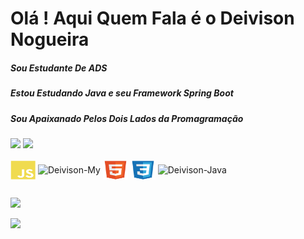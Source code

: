 <h1> Olá ! Aqui Quem Fala  é o Deivison Nogueira </h1>

<div>  
  <h5> Sou Estudante De ADS </h5>
  <h5> Estou Estudando Java e seu Framework Spring Boot </h5>
  <h5>  Sou Apaixanado Pelos Dois Lados da Promagramação  </h5>
</div>
       



<div>
   <img height="180em" src="https://github-readme-stats.vercel.app/api?username=Deivisonnogueira01&show_icons=true&theme=dark&include_all_commits=true&count_private=true"/>
  <img height="180em" src="https://github-readme-stats.vercel.app/api/top-langs/?username=Deivisonnogueira01&layout=compact&langs_count=7&theme=dark"/>
</div>
  
  <div style="display: inline_block"><br>
  <img align="center" alt="Deivison-Js" height="30" width="40" src="https://raw.githubusercontent.com/devicons/devicon/master/icons/javascript/javascript-plain.svg">
  
  <img align="center" alt="Deivison-My" height="30" width="40" src="https://cdn.jsdelivr.net/gh/devicons/devicon@v2.12.0/devicon.min.css">
  
  <img align="center" alt="Deivison-HTML" height="30" width="40" src="https://raw.githubusercontent.com/devicons/devicon/master/icons/html5/html5-original.svg">
  
  <img align="center" alt="Deivison-CSS" height="30" width="40" src="https://raw.githubusercontent.com/devicons/devicon/master/icons/css3/css3-original.svg">
  
  <img align="center" alt="Deivison-Java" height="30" width="40" src="https://cdn.jsdelivr.net/gh/devicons/devicon@v2.12.0/devicon.min.css">
  
  
 
</div>
       
##
    
<div> 
  <a href="https://instagram.com/deivison_nogueira01" target="_blank"><img src="https://img.shields.io/badge/-Instagram-%23E4405F?style=for-the-badge&logo=instagram&logoColor=white" target="_blank"></a>
  
  <a href="https://www.linkedin.com/in/deivison-nogueira-95961820a/" target="_blank"><img src="https://img.shields.io/badge/-LinkedIn-%230077B5?style=for-the-badge&logo=linkedin&logoColor=white" target="_blank"></a> 
  
  
